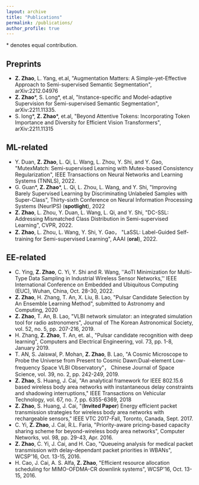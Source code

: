 ```yaml
---
layout: archive
title: "Publications"
permalink: /publications/
author_profile: true
---
```


\* denotes equal contribution.

## Preprints
- **Z. Zhao**, L. Yang, et.al, "Augmentation Matters: A Simple-yet-Effective Approach to Semi-supervised Semantic Segmentation", arXiv:2212.04976
- **Z. Zhao**\*, S. Long*, et.al,  "Instance-specific and Model-adaptive Supervision for Semi-supervised Semantic Segmentation", arXiv:2211.11335.
- S. long*, **Z. Zhao**\*, et.al, "Beyond Attentive Tokens: Incorporating Token Importance and Diversity for Efficient Vision Transformers", arXiv:2211.11315

## ML-related
- Y. Duan, **Z. Zhao**, L. Qi, L. Wang, L. Zhou, Y. Shi, and Y. Gao, "MutexMatch: Semi-supervised Learning with Mutex-based Consistency Regularization", IEEE Transactions on Neural Networks and Learning Systems (TNNLS), 2022.
- G. Guan*, **Z. Zhao**\*, L. Qi, L. Zhou, L. Wang, and Y. Shi, "Improving Barely Supervised Learning by Discriminating Unlabeled Samples with Super-Class", Thirty-sixth Conference on Neural Information Processing Systems (NeurIPS) (**spotlight**), 2022
- **Z. Zhao**, L. Zhou, Y. Duan, L. Wang, L. Qi, and Y. Shi, "DC-SSL: Addressing Mismatched Class Distribution in Semi-supervised Learning", CVPR, 2022.
- **Z. Zhao**, L. Zhou, L. Wang, Y. Shi, Y. Gao， "LaSSL: Label-Guided Self-training for Semi-supervised Learning", AAAI (**oral**), 2022.

## EE-related
- C. Ying, **Z. Zhao**, C. Yi, Y. Shi and R. Wang, ''AoTI Minimization for Multi-Type Data Sampling in Industrial Wireless Sensor Networks,'' IEEE International Conference on Embedded and Ubiquitous Computing (EUC), Wuhan, China, Oct. 28-30, 2022.
- **Z. Zhao**, H. Zhang, T. An, X. Liu, B. Lao, "Pulsar Candidate Selection by An Ensemble Learning Method", submitted to Astronomy and Computing, 2020
- **Z. Zhao**, T. An, B. Lao, "VLBI network simulator: an integrated simulation tool for radio astronomers", Journal of The Korean Astronomical Society, vol. 52, no. 5, pp. 207-216, 2019.
- H. Zhang, **Z. Zhao**, T. An, et. al., "Pulsar candidate recognition with deep learning", Computers and Electrical Engineering, vol. 73, pp. 1-8, January 2019.
- T. AN, S. Jaiswal, P. Mohan, **Z. Zhao**,  B. Lao, "A Cosmic Microscope to Probe the Universe from Present to Cosmic Dawn:Dual-element Low-frequency Space VLBI Observatory"， Chinese Journal of Space Science, vol. 39, no. 2, pp. 242-249, 2019.
- **Z. Zhao**, S. Huang, J. Cai, "An analytical framework for IEEE 802.15.6 based wireless body area networks with instantaneous delay constraints and shadowing interruptions," IEEE Transactions on Vehicular Technology, vol. 67, no. 7, pp. 6355-6369, 2018
- **Z. Zhao**, S. Huang, J. Cai, "(**Invited Paper**) Energy efficient packet transmission strategies for wireless body area networks with rechargeable sensors," IEEE VTC 2017-Fall, Toronto, Canada, Sept. 2017.
- C. Yi, **Z. Zhao**, J. Cai, R.L. Faria, "Priority-aware pricing-based capacity sharing scheme for beyond-wireless body area networks", Computer Networks, vol. 98, pp. 29-43, Apr. 2016.
- **Z. Zhao**, C. Yi, J. Cai, and H. Cao, "Queueing analysis for medical packet transmission with delay-dependant packet priorities in WBANs", WCSP'16, Oct. 13-15, 2016.
- H. Cao, J. Cai, A. S. Alfa, **Z. Zhao**, "Efficient resource allocation scheduling for MIMO-OFDMA-CR downlink systems", WCSP'16, Oct. 13-15, 2016.
